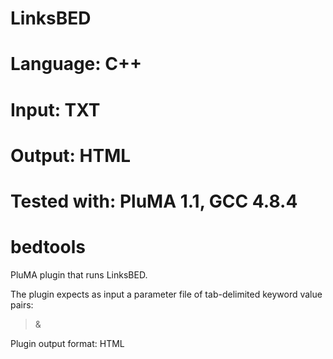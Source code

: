 # LinksBED
# Language: C++
# Input: TXT
# Output: HTML
# Tested with: PluMA 1.1, GCC 4.8.4
# bedtools

PluMA plugin that runs LinksBED.

The plugin expects as input a parameter file of tab-delimited keyword value pairs: 
>&

Plugin output format: HTML
